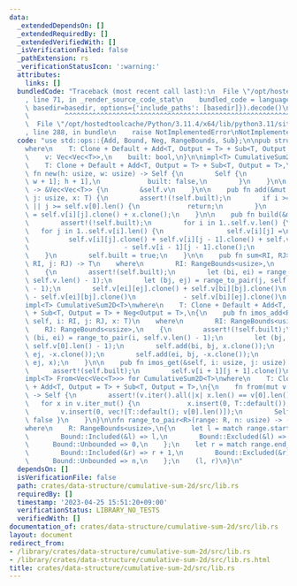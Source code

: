 ```yaml
---
data:
  _extendedDependsOn: []
  _extendedRequiredBy: []
  _extendedVerifiedWith: []
  _isVerificationFailed: false
  _pathExtension: rs
  _verificationStatusIcon: ':warning:'
  attributes:
    links: []
  bundledCode: "Traceback (most recent call last):\n  File \"/opt/hostedtoolcache/Python/3.11.4/x64/lib/python3.11/site-packages/onlinejudge_verify/documentation/build.py\"\
    , line 71, in _render_source_code_stat\n    bundled_code = language.bundle(stat.path,\
    \ basedir=basedir, options={'include_paths': [basedir]}).decode()\n          \
    \         ^^^^^^^^^^^^^^^^^^^^^^^^^^^^^^^^^^^^^^^^^^^^^^^^^^^^^^^^^^^^^^^^^^^^^^^^^^^^^^^^^\n\
    \  File \"/opt/hostedtoolcache/Python/3.11.4/x64/lib/python3.11/site-packages/onlinejudge_verify/languages/rust.py\"\
    , line 288, in bundle\n    raise NotImplementedError\nNotImplementedError\n"
  code: "use std::ops::{Add, Bound, Neg, RangeBounds, Sub};\n\npub struct CumulativeSum2D<T>\n\
    where\n    T: Clone + Default + Add<T, Output = T> + Sub<T, Output = T>,\n{\n\
    \    v: Vec<Vec<T>>,\n    built: bool,\n}\n\nimpl<T> CumulativeSum2D<T>\nwhere\n\
    \    T: Clone + Default + Add<T, Output = T> + Sub<T, Output = T>,\n{\n    pub\
    \ fn new(h: usize, w: usize) -> Self {\n        Self {\n            v: vec![vec![T::default();\
    \ w + 1]; h + 1],\n            built: false,\n        }\n    }\n\n    pub fn inner(&self)\
    \ -> &Vec<Vec<T>> {\n        &self.v\n    }\n\n    pub fn add(&mut self, i: usize,\
    \ j: usize, x: T) {\n        assert!(!self.built);\n        if i >= self.v.len()\
    \ || j >= self.v[0].len() {\n            return;\n        }\n        self.v[i][j]\
    \ = self.v[i][j].clone() + x.clone();\n    }\n\n    pub fn build(&mut self) {\n\
    \        assert!(!self.built);\n        for i in 1..self.v.len() {\n         \
    \   for j in 1..self.v[i].len() {\n                self.v[i][j] =\n          \
    \          self.v[i][j].clone() + self.v[i][j - 1].clone() + self.v[i - 1][j].clone()\n\
    \                        - self.v[i - 1][j - 1].clone();\n            }\n    \
    \    }\n        self.built = true;\n    }\n\n    pub fn sum<RI, RJ>(&self, i:\
    \ RI, j: RJ) -> T\n    where\n        RI: RangeBounds<usize>,\n        RJ: RangeBounds<usize>,\n\
    \    {\n        assert!(self.built);\n        let (bi, ei) = range_to_pair(i,\
    \ self.v.len() - 1);\n        let (bj, ej) = range_to_pair(j, self.v[0].len()\
    \ - 1);\n        self.v[ei][ej].clone() + self.v[bi][bj].clone()\n           \
    \ - self.v[ei][bj].clone()\n            - self.v[bi][ej].clone()\n    }\n}\n\n\
    impl<T> CumulativeSum2D<T>\nwhere\n    T: Clone + Default + Add<T, Output = T>\
    \ + Sub<T, Output = T> + Neg<Output = T>,\n{\n    pub fn imos_add<RI, RJ>(&mut\
    \ self, i: RI, j: RJ, x: T)\n    where\n        RI: RangeBounds<usize>,\n    \
    \    RJ: RangeBounds<usize>,\n    {\n        assert!(!self.built);\n        let\
    \ (bi, ei) = range_to_pair(i, self.v.len() - 1);\n        let (bj, ej) = range_to_pair(j,\
    \ self.v[0].len() - 1);\n        self.add(bi, bj, x.clone());\n        self.add(bi,\
    \ ej, -x.clone());\n        self.add(ei, bj, -x.clone());\n        self.add(ei,\
    \ ej, x);\n    }\n\n    pub fn imos_get(&self, i: usize, j: usize) -> T {\n  \
    \      assert!(self.built);\n        self.v[i + 1][j + 1].clone()\n    }\n}\n\n\
    impl<T> From<Vec<Vec<T>>> for CumulativeSum2D<T>\nwhere\n    T: Clone + Default\
    \ + Add<T, Output = T> + Sub<T, Output = T>,\n{\n    fn from(mut v: Vec<Vec<T>>)\
    \ -> Self {\n        assert!(v.iter().all(|x| x.len() == v[0].len()));\n     \
    \   for x in v.iter_mut() {\n            x.insert(0, T::default());\n        }\n\
    \        v.insert(0, vec![T::default(); v[0].len()]);\n        Self { v, built:\
    \ false }\n    }\n}\n\nfn range_to_pair<R>(range: R, n: usize) -> (usize, usize)\n\
    where\n    R: RangeBounds<usize>,\n{\n    let l = match range.start_bound() {\n\
    \        Bound::Included(&l) => l,\n        Bound::Excluded(&l) => l + 1,\n  \
    \      Bound::Unbounded => 0,\n    };\n    let r = match range.end_bound() {\n\
    \        Bound::Included(&r) => r + 1,\n        Bound::Excluded(&r) => r,\n  \
    \      Bound::Unbounded => n,\n    };\n    (l, r)\n}\n"
  dependsOn: []
  isVerificationFile: false
  path: crates/data-structure/cumulative-sum-2d/src/lib.rs
  requiredBy: []
  timestamp: '2023-04-25 15:51:20+09:00'
  verificationStatus: LIBRARY_NO_TESTS
  verifiedWith: []
documentation_of: crates/data-structure/cumulative-sum-2d/src/lib.rs
layout: document
redirect_from:
- /library/crates/data-structure/cumulative-sum-2d/src/lib.rs
- /library/crates/data-structure/cumulative-sum-2d/src/lib.rs.html
title: crates/data-structure/cumulative-sum-2d/src/lib.rs
---
```

